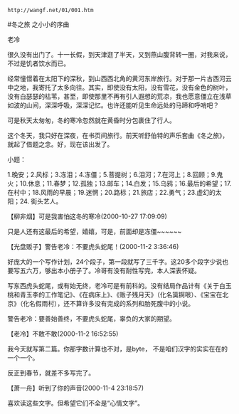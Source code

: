 `http://wangf.net/01/001.htm`


#冬之旅 之小小的序曲


老冷


很久没有出门了。十一长假，到天津逛了半天，又到燕山腹背转一圈，对我来说，不过是饥者饮水而已。 

经常憧憬着在太阳下的深秋，到山西西北角的黄河东岸旅行。对于那一片古西河云中之地，我寄托了太多向往。其实，即使没有太阳，没有雪花，没有金色的树叶，没有白瑟瑟的枯苇，甚至，即使那里不再有引人遐想的荒凉，我也愿意僵立在浅草如波的山间，深深呼吸，深深记忆。也许还能听见生命远处的马蹄和呼哨吧？ 

可是秋天太匆匆，冬的寒冷忽然就在黄昏时分包裹住了行人。 

这个冬天，我只好在深夜，在书页间旅行。前天听舒伯特的声乐套曲《冬之旅》，就起了借题之念。好，现在该出发了。 

小题： 

1.晚安；2.风标；3.冻泪；4.冻僵；5.菩提树；6.泪河；7.在河上；8.回顾；9.鬼火；10.休息；11.春梦；12.孤独；13.邮车；14.白发；15.乌鸦；16.最后的希望；17.在村中；18.风雨的早晨；19.迷惘；20.路标；21.旅店；22.勇气；23.虚幻的太阳；24. 街头艺人。 


【柳非烟】可是我害怕这冬的寒冷(2000-10-27 17:09:09)

只是人还有这最后的希望，嬉嬉，可是，前面却是冻僵~~~~~~ 

【光盘贩子】警告老冷：不要虎头蛇尾！(2000-11-2 3:36:46)

好庞大的一个写作计划，24个段子，第一段就写了三千字。这20多个段字少说也要写五六万，够出本小册子了。冷哥有没有耐性写完，本人深表怀疑。 

写东西虎头蛇尾，或有始无终，老冷可是有前科的。没有结局作品计有《关于白玉桃和青玉李的工作笔记》、《在病床上》、《贩子残月天》（化名筽锕哏）、《宝宝在北京》（化名假雨村），还不算许多没有完成的系列和胎死腹中的小说。 

警告老冷：要善始善终，不要虎头蛇尾，辜负的大家的期望。 

【老冷】不敢不敢(2000-11-2 16:52:55)

我今天就写第二篇。你那字数计算也不对，是byte， 不是咱们汉字的实实在在的一个一个。 

反正到春节，就差不多写完了。

【萧一舟】听到了你的声音(2000-11-4 23:18:57)

喜欢读这些文字。但希望它们不全是“心情文字”。